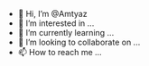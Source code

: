 - 👋 Hi, I’m @Amtyaz
- 👀 I’m interested in ...
- 🌱 I’m currently learning ...
- 💞️ I’m looking to collaborate on ...
- 📫 How to reach me ...

<!---
Amtyaz is a ✨ special ✨ repository because its `README.md` (this file) appears on your GitHub profile.
You can click the Preview link to take a look at your changes.
--->
